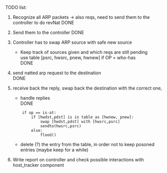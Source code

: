 TODO list:
1) Recognize all ARP packets -> also reqs, need to send them to the controller to do revNat
	DONE

2) Send them to the controller
	DONE  

3) Controller has to swap ARP source with safe new source  
	- Keep track of sources given and which reqs are still pending  
	  use table [psrc, hwsrc, pnew, hwnew] if OP = who-has  
	DONE  

4) send natted arp request to the destination  
	DONE  

5) receive back the reply, swap back the destination with the correct one, 
	- handle replies  
	DONE  

	```  
		if op == is-at:  
			if [hwdst,pdst] is in table as [hwnew, pnew]:  
				swap [hwdst,pdst] with [hwsrc,psrc]  
				sendto(hwsrc,psrc)  
			else:  
				flood()  
	```  
	- delete (?) the entry from the table, in order not to keep posoned entries (maybe keep for a while)  
  
6) Write report on controller and check possible interactions with host_tracker component  
